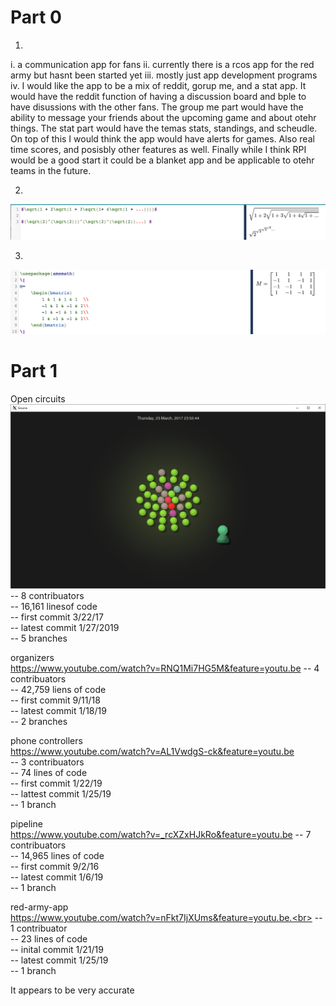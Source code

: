# Part 0 
1. 
i.  a communication app for fans
ii.  currently there is a rcos app for the red army but hasnt been started yet
iii. mostly just app development programs 
iv.  I would like the app to be a mix of reddit, gorup me, and a stat app. It would have the reddit function of having 
a discussion board and bple to have disussions with the other fans. The group me part would have the ability to message your
friends about the upcoming game and about otehr things. The stat part would have the temas stats, standings, and scheudle. 
On top of this I would think the app would have alerts for games. Also real time scores, and posisbly other features as well.
Finally while I think RPI would be a good start it could be a blanket app and be applicable to otehr teams in the future. 

2.  
![alt text](images/new2.png)

3.
![alt text](images/new3.png)

# Part 1

Open circuits <br>
![alt text](images/new.png)
-- 8 contribuators <br>
-- 16,161 linesof code <br>
-- first commit 3/22/17 <br>
-- latest commit 1/27/2019 <br>
-- 5 branches <br>


organizers <br>
https://www.youtube.com/watch?v=RNQ1Mi7HG5M&feature=youtu.be
-- 4 contribuators <br>
-- 42,759 liens of code <br>
-- first commit 9/11/18 <br>
-- latest commit 1/18/19 <br>
-- 2 branches <br>


phone controllers <br>
https://www.youtube.com/watch?v=AL1VwdgS-ck&feature=youtu.be <br>
-- 3 contribuators <br>
-- 74 lines of code <br>
-- first commit 1/22/19 <br>
-- lattest commit 1/25/19 <br>
-- 1 branch <br>


pipeline <br>
https://www.youtube.com/watch?v=_rcXZxHJkRo&feature=youtu.be
-- 7 contribuators<br>
-- 14,965 lines of code <br>
-- first commit 9/2/16<br>
-- latest commit 1/6/19<br>
-- 1 branch <br>


red-army-app<br>
https://www.youtube.com/watch?v=nFkt7IjXUms&feature=youtu.be.<br>
-- 1 contribuator<br>
-- 23 lines of code<br>
-- inital commit 1/21/19<br>
-- latest commit 1/25/19<br>
-- 1 branch <br>


It appears to be very accurate




